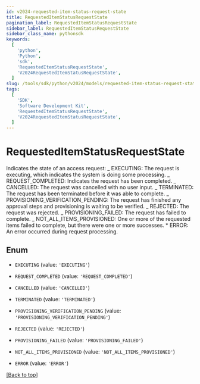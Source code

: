 ```yaml
---
id: v2024-requested-item-status-request-state
title: RequestedItemStatusRequestState
pagination_label: RequestedItemStatusRequestState
sidebar_label: RequestedItemStatusRequestState
sidebar_class_name: pythonsdk
keywords:
  [
    'python',
    'Python',
    'sdk',
    'RequestedItemStatusRequestState',
    'V2024RequestedItemStatusRequestState',
  ]
slug: /tools/sdk/python/v2024/models/requested-item-status-request-state
tags:
  [
    'SDK',
    'Software Development Kit',
    'RequestedItemStatusRequestState',
    'V2024RequestedItemStatusRequestState',
  ]
---
```


# RequestedItemStatusRequestState

Indicates the state of an access request: _ EXECUTING: The request is executing, which indicates the system is doing some processing. _ REQUEST_COMPLETED: Indicates the request has been completed. _ CANCELLED: The request was cancelled with no user input. _ TERMINATED: The request has been terminated before it was able to complete. _ PROVISIONING_VERIFICATION_PENDING: The request has finished any approval steps and provisioning is waiting to be verified. _ REJECTED: The request was rejected. _ PROVISIONING_FAILED: The request has failed to complete. _ NOT_ALL_ITEMS_PROVISIONED: One or more of the requested items failed to complete, but there were one or more successes. \* ERROR: An error occurred during request processing.

## Enum

- `EXECUTING` (value: `'EXECUTING'`)

- `REQUEST_COMPLETED` (value: `'REQUEST_COMPLETED'`)

- `CANCELLED` (value: `'CANCELLED'`)

- `TERMINATED` (value: `'TERMINATED'`)

- `PROVISIONING_VERIFICATION_PENDING` (value: `'PROVISIONING_VERIFICATION_PENDING'`)

- `REJECTED` (value: `'REJECTED'`)

- `PROVISIONING_FAILED` (value: `'PROVISIONING_FAILED'`)

- `NOT_ALL_ITEMS_PROVISIONED` (value: `'NOT_ALL_ITEMS_PROVISIONED'`)

- `ERROR` (value: `'ERROR'`)

[[Back to top]](#)
